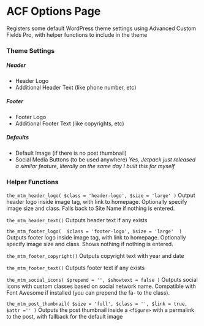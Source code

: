# ACF Options Page 

Registers some default WordPress theme settings using Advanced Custom Fields Pro, with helper functions to include in the theme


### Theme Settings

##### Header
* Header Logo
* Additional Header Text (like phone number, etc)

##### Footer
* Footer Logo
* Additional Footer Text (like copyrights, etc)

##### Defaults
* Default Image (if there is no post thumbnail)
* Social Media Buttons (to be used anywhere) *Yes, Jetpack just released a similar feature, literally on the same day I built this for myself* 


### Helper Functions
`the_mtm_header_logo( $class = 'header-logo', $size = 'large' )`
Output header logo inside image tag, with link to homepage. Optionally specify image size and class. Falls back to Site Name if nothing is entered.

`the_mtm_header_text()`
Outputs header text if any exists

`the_mtm_footer_logo(  $class = 'footer-logo', $size = 'large'  )`
Outputs footer logo inside image tag, with link to homepage. Optionally specify image size and class. Shows nothing if nothing is entered.


`the_mtm_footer_copyright()`
Outputs copyright text with year and date

`the_mtm_footer_text()`
Outputs footer text if any exists


`the_mtm_social_icons( $prepend = '', $showtext = false )`
Outputs social icons with custom classes based on social network name. Compatible with Font Awesome if installed (you can prepend the fa- to the class).


`the_mtm_post_thumbnail( $size = 'full', $class = '', $link = true, $attr ='' )`
Outputs the post thumbnail inside a `<figure>` with a permalink to the post, with fallback for the default image
